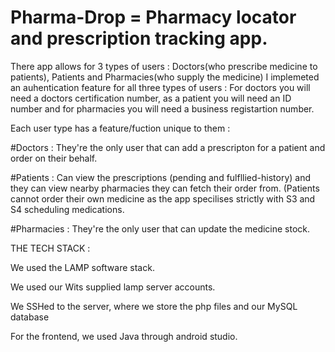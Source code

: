 # Pharma-Drop = Pharmacy locator and prescription tracking app.

There app allows for 3 types of users : Doctors(who prescribe medicine to patients), Patients and Pharmacies(who supply the medicine)
I implemeted an auhentication feature for all three types of users : For doctors you will need a doctors certification number, as a patient you will need an ID number and for pharmacies you will need a business registartion number.

Each user type has a feature/fuction unique to them :

#Doctors : They're the only user that can add a prescripton for a patient and order on their behalf.

#Patients : Can view the prescriptions (pending and fulfllied-history) and they can view nearby pharmacies they can fetch their order from.
(Patients cannot order their own medicine as the app specilises strictly with S3 and S4 scheduling medications.

#Pharmacies : They're the only user that can update the medicine stock.

THE TECH STACK :

We used the LAMP software stack. 

We used our Wits supplied lamp server accounts.

We SSHed to the server, where we store the php files and our MySQL database

For the frontend, we used Java through android studio.




